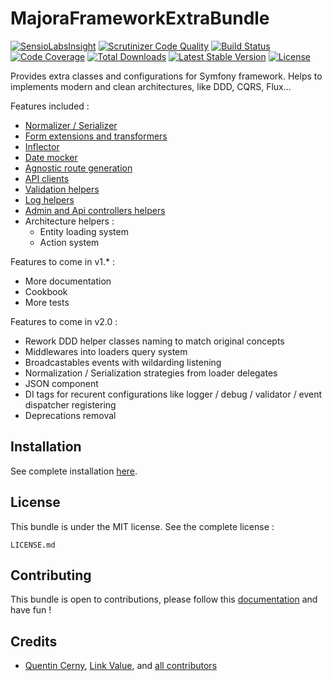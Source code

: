 # MajoraFrameworkExtraBundle
[![SensioLabsInsight](https://insight.sensiolabs.com/projects/4ba76532-49c8-448d-902f-9e037102b7d2/mini.png)](https://insight.sensiolabs.com/projects/beb6e229-e98c-4df6-a894-2586a64418cc) [![Scrutinizer Code Quality](https://scrutinizer-ci.com/g/LinkValue/MajoraFrameworkExtraBundle/badges/quality-score.png?b=master)](https://scrutinizer-ci.com/g/LinkValue/MajoraFrameworkExtraBundle/?branch=master) [![Build Status](https://travis-ci.org/LinkValue/MajoraFrameworkExtraBundle.svg?branch=master)](https://travis-ci.org/LinkValue/MajoraFrameworkExtraBundle) [![Code Coverage](https://scrutinizer-ci.com/g/LinkValue/MajoraFrameworkExtraBundle/badges/coverage.png?b=master)](https://scrutinizer-ci.com/g/LinkValue/MajoraFrameworkExtraBundle/?branch=master) [![Total Downloads](https://poser.pugx.org/majora/framework-extra-bundle/downloads)](https://packagist.org/packages/majora/framework-extra-bundle) [![Latest Stable Version](https://poser.pugx.org/majora/framework-extra-bundle/v/stable)](https://packagist.org/packages/majora/framework-extra-bundle) [![License](https://poser.pugx.org/majora/framework-extra-bundle/license)](https://packagist.org/packages/majora/framework-extra-bundle)

Provides extra classes and configurations for Symfony framework.
Helps to implements modern and clean architectures, like DDD, CQRS, Flux...

Features included :

* [Normalizer / Serializer](docs/normalizer.md)
* [Form extensions and transformers](docs/forms.md)
* [Inflector](docs/inflector.md)
* [Date mocker](docs/date_mocker.md)
* [Agnostic route generation](docs/agnostic_router.md)
* [API clients](docs/api_clients.md)
* [Validation helpers](docs/validation.md)
* [Log helpers](docs/logs.md)
* [Admin and Api controllers helpers](docs/controllers.md)
* Architecture helpers :
  * Entity loading system
  * Action system

Features to come in v1.* :

* More documentation
* Cookbook
* More tests

Features to come in v2.0 :

* Rework DDD helper classes naming to match original concepts
* Middlewares into loaders query system
* Broadcastables events with wildarding listening
* Normalization / Serialization strategies from loader delegates
* JSON component
* DI tags for recurent configurations like logger / debug / validator / event dispatcher registering
* Deprecations removal

## Installation

See complete installation [here](docs/installation.md).

## License

This bundle is under the MIT license. See the complete license :

    LICENSE.md

## Contributing

This bundle is open to contributions, please follow this [documentation](docs/contributing.md) and have fun !

## Credits

- [Quentin Cerny](https://github.com/Nyxis), [Link Value](http://link-value.fr/), and [all contributors](https://github.com/LinkValue/MajoraFrameworkExtraBundle/graphs/contributors)
